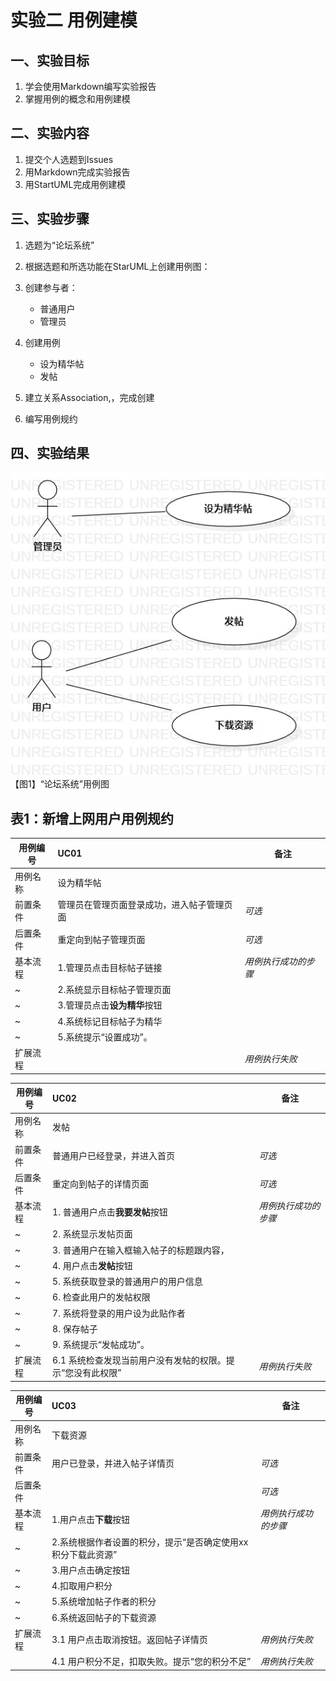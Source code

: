 # 实验二   用例建模
## 一、实验目标

1. 学会使用Markdown编写实验报告  
2. 掌握用例的概念和用例建模

## 二、实验内容
1. 提交个人选题到Issues  
2. 用Markdown完成实验报告  
3. 用StartUML完成用例建模  


## 三、实验步骤  
1. 选题为“论坛系统”
2. 根据选题和所选功能在StarUML上创建用例图：   

3. 创建参与者：
	- 普通用户
	- 管理员

4. 创建用例
	- 设为精华帖
	- 发帖
5. 建立关系Association,，完成创建      
6. 编写用例规约  

## 四、实验结果

![第一个UML图](./Lab2_UseCaseDiagram.jpg)  
【图1】“论坛系统”用例图


## 表1：新增上网用户用例规约  

用例编号  | UC01 | 备注  
-|:-|-  
用例名称  | 设为精华帖                       |   
前置条件  | 管理员在管理页面登录成功，进入帖子管理页面 | *可选*   
后置条件  | 重定向到帖子管理页面 | *可选*   
基本流程  | 1.管理员点击目标帖子链接 |*用例执行成功的步骤*    
~| 2.系统显示目标帖子管理页面 |   
~| 3.管理员点击**设为精华**按钮 |   
~| 4.系统标记目标帖子为精华 |   
~| 5.系统提示“设置成功”。 |  
扩展流程  |                                            |*用例执行失败* 






用例编号  | UC02 | 备注  
-|:-|-  
用例名称  | 发帖                                                         |   
前置条件  | 普通用户已经登录，并进入首页 | *可选*   
后置条件  | 重定向到帖子的详情页面 | *可选*   
基本流程  | 1. 普通用户点击**我要发帖**按钮 |*用例执行成功的步骤*    
~| 2. 系统显示发帖页面 |   
~| 3. 普通用户在输入框输入帖子的标题跟内容，
~| 4. 用户点击**发帖**按钮 |   
~| 5. 系统获取登录的普通用户的用户信息 | 
~| 6. 检查此用户的发帖权限 |  |  
~| 7. 系统将登录的用户设为此贴作者|  
~| 8. 保存帖子  |  
~| 9. 系统提示“发帖成功”。 |  
扩展流程  | 6.1 系统检查发现当前用户没有发帖的权限。提示“您没有此权限” |*用例执行失败*    






用例编号  | UC03 | 备注  
-|:-|-  
用例名称  | 下载资源                   |   
前置条件  | 用户已登录，并进入帖子详情页 | *可选*   
后置条件  |  | *可选*   
基本流程  | 1.用户点击**下载**按钮 |*用例执行成功的步骤*    
~| 2.系统根据作者设置的积分，提示“是否确定使用xx积分下载此资源” |   
~| 3.用户点击确定按钮 |   
~| 4.扣取用户积分 |  
~| 5.系统增加帖子作者的积分 |  
~| 6.系统返回帖子的下载资源 |  
扩展流程  | 3.1 用户点击取消按钮。返回帖子详情页 |*用例执行失败* 
          | 4.1 用户积分不足，扣取失败。提示“您的积分不足” |*用例执行失败* 


